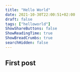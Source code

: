 ```yaml
---
title: "Hello World"
date: 2021-10-30T22:00:51+02:00
draft: false
tags: ["helloworld"]
ShowShareButtons: false
ShowReadingTime: true
ShowBreadCrumbs: true
searchHidden: false
---
```

## First post

